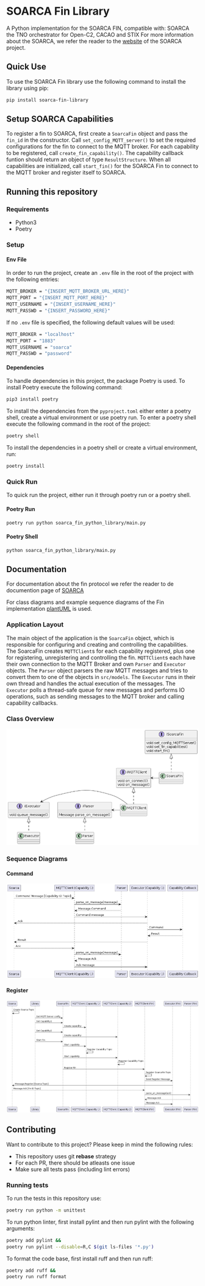 # SOARCA Fin Library
A Python implementation for the SOARCA FIN, compatible with: SOARCA the TNO orchestrator for Open-C2, CACAO and STIX
For more information about the SOARCA, we refer the reader to the [website](https://cossas.github.io/SOARCA/) of the SOARCA project.

## Quick Use
To use the SOARCA Fin library use the following command to install the library using pip:
```bash
pip install soarca-fin-library
```

## Setup SOARCA Capabilities
To register a fin to SOARCA, first create a `SoarcaFin` object and pass the `fin_id` in the constructor.
Call `set_config_MQTT_server()` to set the required configurations for the fin to connect to the MQTT broker.
For each capability to be registered, call `create_fin_capability()`. The capability callback funtion should return an object of type `ResultStructure`.
When all capabilities are initialized, call `start_fin()` for the SOARCA Fin to connect to the MQTT broker and register itself to SOARCA.

## Running this repository
### Requirements
 - Python3
 - Poetry

### Setup
#### Env File
In order to run the project, create an `.env` file in the root of the project with the following entries:
```bash
MQTT_BROKER = "{INSERT_MQTT_BROKER_URL_HERE}"
MQTT_PORT = "{INSERT_MQTT_PORT_HERE}"
MQTT_USERNAME = "{INSERT_USERNAME_HERE}"
MQTT_PASSWD = "{INSERT_PASSWORD_HERE}"
```
If no `.env` file is specified, the following default values will be used:
```bash
MQTT_BROKER = "localhost"
MQTT_PORT = "1883"
MQTT_USERNAME = "soarca"
MQTT_PASSWD = "password"
```

#### Dependencies
To handle dependencies in this project, the package Poetry is used.
To install Poetry execute the following command:
```bash
pip3 install poetry
```

To install the dependencies from the `pyproject.toml` either enter a poetry shell, create a virtual environment or use poetry run.
To enter a poetry shell execute the following command in the root of the project:
```bash
poetry shell
```

To install the dependencies in a poetry shell or create a virtual environment, run:
```bash
poetry install
```


### Quick Run
To quick run the project, either run it through poetry run or a poetry shell.
#### Poetry Run
```bash
poetry run python soarca_fin_python_library/main.py
```

#### Poetry Shell
```bash
python soarca_fin_python_library/main.py
```


## Documentation
For documentation about the fin protocol we refer the reader to de documention page of [SOARCA](https://cossas.github.io/SOARCA/docs/soarca-extensions/fin-protocol/)

For class diagrams and example sequence diagrams of the Fin implementation [plantUML](https://plantuml.com/) is used.

### Application Layout
The main object of the application is the `SoarcaFin` object, which is responsible for configuring and creating and controlling the capabilities.
The SoarcaFin creates `MQTTClient`s for each capability registered, plus one for registering, unregistering and controlling the fin.
`MQTTClient`s each have their own connection to the MQTT Broker and own `Parser` and `Executor` objects.
The `Parser` object parsers the raw MQTT messages and tries to convert them to one of the objects in `src/models`.
The `Executor` runs in their own thread and handles the actual execution of the messages.
The `Executor` polls a thread-safe queue for new messages and performs IO operations, such as sending messages to the MQTT broker and calling capability callbacks.

### Class Overview
![class overview](./img/soarca_fin_class_overview.png)

### Sequence Diagrams
#### Command
![sequence diagram command](./img/sequence_diagram_command.png)

#### Register
![register diagram command](./img/sequence_diagram_register.png)

## Contributing
Want to contribute to this project? Please keep in mind the following rules:
- This repository uses git **rebase** strategy
- For each PR, there should be atleasts one issue
- Make sure all tests pass (including lint errors)

### Running tests
To run the tests in this repository use:
```bash
poetry run python -m unittest
``` 
To run python linter, first install pylint and then run pylint with the following arguments:
```bash
poetry add pylint &&
poetry run pylint --disable=R,C $(git ls-files '*.py')
```
To format the code base, first install ruff and then run ruff:
```bash
poetry add ruff &&
poetry run ruff format
```
